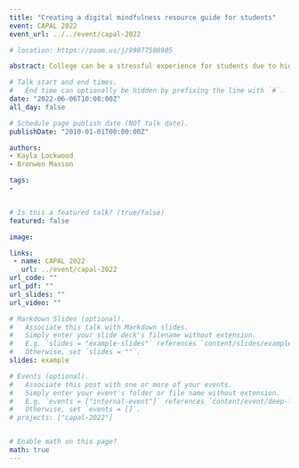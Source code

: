```yaml
---
title: "Creating a digital mindfulness resource guide for students"
event: CAPAL 2022
event_url: ../../event/capal-2022

# location: https://zoom.us/j/99077508905

abstract: College can be a stressful experience for students due to high costs of education, food insecurity, time management, and individual health conditions. With the recent global pandemic, the University of Oregon (UO) has pivoted many of its in-person mental health services to remote operations that include teletherapy, remote workshops, and other online resources such as mobile apps to provide students access to health services. One of the goals of UO Libraries’ instruction program is to teach students to critically evaluate information they find in various locations and formats. Specific to this effort, UO Libraries supported a DREAM Lab student employee to review campus-supported apps, create a digital mindfulness app evaluation rubric to aid students in decision making about their data privacy and care, and ultimately to create an online guide for the UO community. The student’s process included talking to institutional partners and medical professionals, researching the associated risks of data privacy and security within mHealth apps, researching mHealth app evaluation methods, and carefully reading the data privacy standards of suggested apps. The guide creators are assessing the guide’s impact on the student community through an embedded survey, as well as usage statistics. Preliminary results will be shared at the CAPAL Conference.

# Talk start and end times.
#   End time can optionally be hidden by prefixing the line with `#`.
date: "2022-06-06T10:00:00Z"
all_day: false

# Schedule page publish date (NOT talk date).
publishDate: "2010-01-01T00:00:00Z"

authors:
- Kayla Lockwood 
- Bronwen Maxson

tags: 
- 


# Is this a featured talk? (true/false)
featured: false

image:

links:
 - name: CAPAL 2022
   url: ../event/capal-2022
url_code: ""
url_pdf: ""
url_slides: ""
url_video: ""

# Markdown Slides (optional).
#   Associate this talk with Markdown slides.
#   Simply enter your slide deck's filename without extension.
#   E.g. `slides = "example-slides"` references `content/slides/example-slides.md`.
#   Otherwise, set `slides = ""`.
slides: example

# Events (optional).
#   Associate this post with one or more of your events.
#   Simply enter your event's folder or file name without extension.
#   E.g. `events = ["internal-event"]` references `content/event/deep-learning/index.md`.
#   Otherwise, set `events = []`.
# projects: ["capal-2022"]


# Enable math on this page?
math: true
---
```


